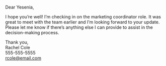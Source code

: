 Dear Yesenia,

I hope you’re well! I’m checking in on the marketing coordinator role. It was great to meet with the team earlier and I’m looking forward to your update. Please let me know if there’s anything else I can provide to assist in the decision-making process.

Thank you,  
Rachel Cole  
555-555-5555  
rcole@email.com